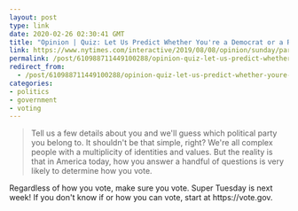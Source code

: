 ```yaml
---
layout: post
type: link
date: 2020-02-26 02:30:41 GMT
title: "Opinion | Quiz: Let Us Predict Whether You're a Democrat or a Republican"
link: https://www.nytimes.com/interactive/2019/08/08/opinion/sunday/party-polarization-quiz.html
permalink: /post/610988711449100288/opinion-quiz-let-us-predict-whether-youre-a
redirect_from: 
  - /post/610988711449100288/opinion-quiz-let-us-predict-whether-youre-a
categories:
- politics
- government
- voting
---
```

<blockquote>Tell us a few details about you and we'll guess which political party you belong to. It shouldn't be that simple, right? We're all complex people with a multiplicity of identities and values. But the reality is that in America today, how you answer a handful of questions is very likely to determine how you vote.</blockquote>
<p>Regardless of how you vote, make sure you vote. Super Tuesday is next week! If you don't know if or how you can vote, start at https://vote.gov.</p>